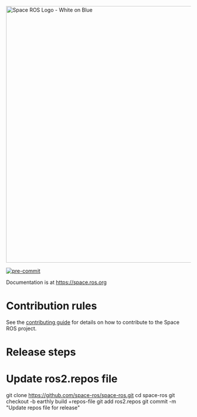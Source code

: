 <img src="/logos/spaceros_white_on_blue.png" alt="Space ROS Logo - White on Blue" width="700"/>

[![pre-commit](https://img.shields.io/badge/pre--commit-enabled-brightgreen?logo=pre-commit)](https://github.com/pre-commit/pre-commit)


Documentation is at https://space.ros.org

# Contribution rules

See the [contributing guide](CONTRIBUTING.md) for details on how to contribute
to the Space ROS project.

# Release steps

# Update ros2.repos file
git clone https://github.com/space-ros/space-ros.git
cd space-ros
git checkout -b <release-id>
earthly build +repos-file
git add ros2.repos
git commit -m "Update repos file for <release-id> release"
